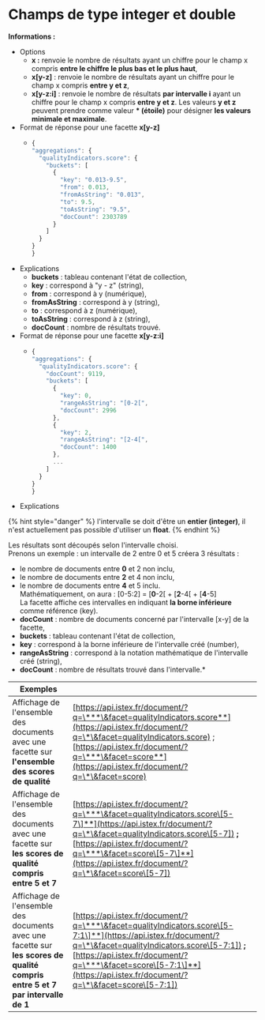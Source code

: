 # Champs de type integer et double

**Informations :**

* Options
  * **x :** renvoie le nombre de résultats ayant un chiffre pour le champ x compris **entre le chiffre le plus bas et le plus haut**,
  * **x\[y-z]** : renvoie le nombre de résultats ayant un chiffre pour le champ x compris **entre y et z**,
  * **x\[y-z:i]** : renvoie le nombre de résultats **par intervalle i** ayant un chiffre pour le champ x compris **entre y et z**.  Les valeurs **y et z** peuvent prendre comme valeur **\* (étoile)** pour désigner **les valeurs minimale et maximale**.
* Format de réponse pour une facette **x\[y-z]**
  * ```javascript
    {
    "aggregations": {
      "qualityIndicators.score": {
        "buckets": [
          {
            "key": "0.013-9.5",
            "from": 0.013,
            "fromAsString": "0.013",
            "to": 9.5,
            "toAsString": "9.5",
            "docCount": 2303789
          }
        ]
      }
    }
    }
    ```
* Explications
  * **buckets** : tableau contenant l'état de collection,
  * **key** : correspond à "y - z" (string),
  * **from** : correspond à y (numérique),
  * **fromAsString** : correspond à y (string),
  * **to** : correspond à z (numérique),
  * **toAsString** : correspond à z (string),
  * **docCount** : nombre de résultats trouvé.
* Format de réponse pour une facette **x\[y-z:i]**
  * ```javascript
    {
    "aggregations": {
      "qualityIndicators.score": {
        "docCount": 9119,
        "buckets": [
          {
            "key": 0,
            "rangeAsString": "[0-2[",
            "docCount": 2996
          },
          {
            "key": 2,
            "rangeAsString": "[2-4[",
            "docCount": 1400
          },
          ...
        ]
      }
    }
    }
    ```
* Explications

{% hint style="danger" %}
l'intervalle se doit d'être un **entier (integer)**, il n'est actuellement pas possible d'utiliser un **float**.
{% endhint %}

Les résultats sont découpés selon l'intervalle choisi.\
Prenons un exemple : un intervalle de 2 entre 0 et 5 créera 3 résultats :

* le nombre de documents entre **0** et 2 non inclu, &#x20;
* le nombre de documents entre **2** et 4 non inclu, &#x20;
* le nombre de documents entre **4** et 5 inclu.\
  Mathématiquement, on aura : \[0-5:2] = \[**0**-2\[ + \[**2**-4\[ + \[**4**-5]\
  La facette affiche ces intervalles en indiquant **la borne inférieure** comme référence (key).
* **docCount** : nombre de documents concerné par l'intervalle \[x-y] de la facette,
* **buckets** : tableau contenant l'état de collection,
* **key** : correspond à la borne inférieure de l'intervalle créé (number),
* **rangeAsString** : correspond à la notation mathématique de l'intervalle créé (string),
* **docCount** : nombre de résultats trouvé dans l'intervalle.\*

| Exemples                                                                                                                      |                                                                                                                                                                                                                                                                                               |
| ----------------------------------------------------------------------------------------------------------------------------- | --------------------------------------------------------------------------------------------------------------------------------------------------------------------------------------------------------------------------------------------------------------------------------------------- |
| Affichage de l'ensemble des documents avec une facette sur **l'ensemble des scores de qualité**                               | [https://api.istex.fr/document/?q=\***\&facet=qualityIndicators.score**](https://api.istex.fr/document/?q=\*\&facet=qualityIndicators.score) ; [https://api.istex.fr/document/?q=\***\&facet=score**](https://api.istex.fr/document/?q=\*\&facet=score)                                       |
| Affichage de l'ensemble des documents avec une facette sur **les scores de qualité compris entre 5 et 7**                     | [https://api.istex.fr/document/?q=\***\&facet=qualityIndicators.score\[5-7\]**](https://api.istex.fr/document/?q=\*\&facet=qualityIndicators.score\[5-7]) **;** [https://api.istex.fr/document/?q=\***\&facet=score\[5-7\]**](https://api.istex.fr/document/?q=\*\&facet=score\[5-7])         |
| Affichage de l'ensemble des documents avec une facette sur **les scores de qualité compris entre 5 et 7 par intervalle de 1** | [https://api.istex.fr/document/?q=\***\&facet=qualityIndicators.score\[5-7:1\]**](https://api.istex.fr/document/?q=\*\&facet=qualityIndicators.score\[5-7:1]) **;** [https://api.istex.fr/document/?q=\***\&facet=score\[5-7:1\]**](https://api.istex.fr/document/?q=\*\&facet=score\[5-7:1]) |
